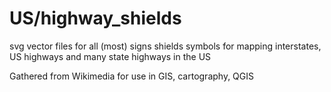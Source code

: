 # US/highway_shields
svg vector files for all (most) signs shields symbols for mapping interstates, US highways and many state highways in the US

Gathered from Wikimedia for use in GIS, cartography, QGIS
